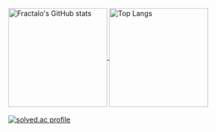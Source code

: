 <div>
  <a href="https://github.com/anuraghazra/github-readme-stats">
    <img height=200 align="center" src="https://github-readme-stats.vercel.app/api?username=fractalo&show_icons=true&hide_rank=true&theme=github_dark_dimmed" alt="Fractalo's GitHub stats" >
  </a>
  <a href="https://github.com/anuraghazra/github-readme-stats">
    <img height=200 align="center" src="https://github-readme-stats.vercel.app/api/top-langs/?username=fractalo&layout=compact&langs_count=8&card_width=320&theme=github_dark_dimmed" alt="Top Langs" >
  </a>
</div>

<br>

<div>
  <a href="https://solved.ac/poronge">
    <img src="http://mazassumnida.wtf/api/v2/generate_badge?boj=poronge" alt="solved.ac profile">
  </a>
</div>
